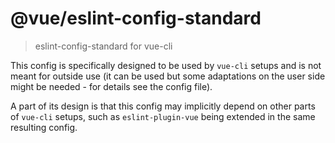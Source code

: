 # @vue/eslint-config-standard

> eslint-config-standard for vue-cli

This config is specifically designed to be used by `vue-cli` setups
and is not meant for outside use (it can be used but some adaptations
on the user side might be needed - for details see the config file).

A part of its design is that this config may implicitly depend on
other parts of `vue-cli` setups, such as `eslint-plugin-vue` being
extended in the same resulting config.
